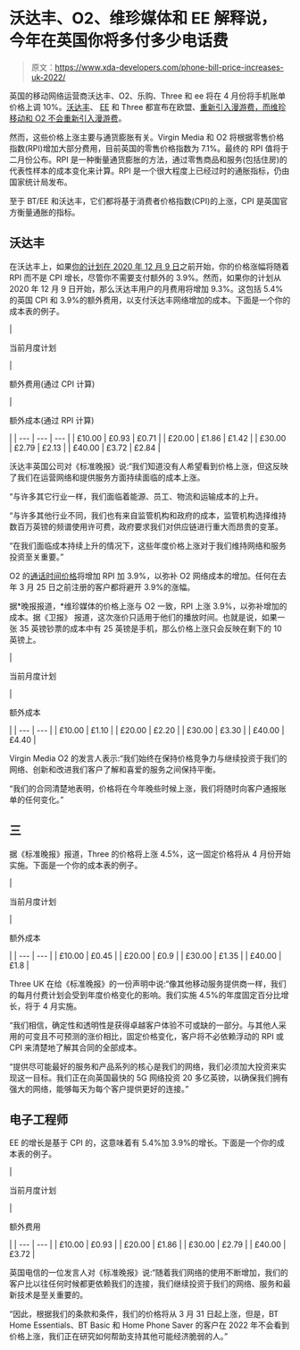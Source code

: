 # 沃达丰、O2、维珍媒体和 EE 解释说，今年在英国你将多付多少电话费

> 原文：<https://www.xda-developers.com/phone-bill-price-increases-uk-2022/>

英国的移动网络运营商沃达丰、O2、乐购、Three 和 ee 将在 4 月份将手机账单价格上调 10%。[沃达丰](https://www.xda-developers.com/vodafone-uk-european-roaming-frequent-travellers/)、 [EE](https://www.xda-developers.com/ee-roaming-charges-brexit/) 和 Three 都宣布在欧盟、[重新引入漫游费，而维珍移动和 O2 不会重新引入漫游费](https://www.xda-developers.com/virgin-mobile-o2-wont-introduce-roaming-eu/)。

然而，这些价格上涨主要与通货膨胀有关。Virgin Media 和 O2 将根据零售价格指数(RPI)增加大部分费用，目前英国的零售价格指数为 7.1%。最终的 RPI 值将于二月份公布。RPI 是一种衡量通货膨胀的方法，通过零售商品和服务(包括住房)的代表性样本的成本变化来计算。RPI 是一个很大程度上已经过时的通胀指标，仍由国家统计局发布。

至于 BT/EE 和沃达丰，它们都将基于消费者价格指数(CPI)的上涨，CPI 是英国官方衡量通胀的指标。

## 沃达丰

在沃达丰上，如果[你的计划在 2020 年 12 月 9 日](https://www.vodafone.co.uk/pricechanges)之前开始，你的价格涨幅将随着 RPI 而不是 CPI 增长，尽管你不需要支付额外的 3.9%。然而，如果你的计划从 2020 年 12 月 9 日开始，那么沃达丰用户的月费用将增加 9.3%。这包括 5.4%的英国 CPI 和 3.9%的额外费用，以支付沃达丰网络增加的成本。下面是一个你的成本表的例子。

| 

当前月度计划

 | 

额外费用(通过 CPI 计算)

 | 

额外成本(通过 RPI 计算)

 |
| --- | --- | --- |
| £10.00 | £0.93 | £0.71 |
| £20.00 | £1.86 | £1.42 |
| £30.00 | £2.79 | £2.13 |
| £40.00 | £3.72 | £2.84 |

沃达丰英国公司对《标准晚报》说:“我们知道没有人希望看到价格上涨，但这反映了我们在运营网络和提供服务方面持续面临的成本上涨。

“与许多其它行业一样，我们面临着能源、员工、物流和运输成本的上升。

“与许多其他行业不同，我们也有来自监管机构和政府的成本，监管机构选择维持数百万英镑的频谱使用许可费，政府要求我们对供应链进行重大而昂贵的变革。

“在我们面临成本持续上升的情况下，这些年度价格上涨对于我们维持网络和服务投资至关重要。”

O2 的[通话时间价格](https://www.awin1.com/cread.php?awinaffid=702719&platform=dl&awinmid=3235&clickref=59b52565-a95d-41b0-a7ad-52e816cad186&campaign=nextbuy&ued=https%3A%2F%2Fwww.o2.co.uk%2Fprices)将增加 RPI 加 3.9%，以弥补 O2 网络成本的增加。任何在去年 3 月 25 日之前注册的客户都将避开 3.9%的涨幅。

据*晚报报道，*维珍媒体的价格上涨与 O2 一致，RPI 上涨 3.9%，以弥补增加的成本。据《卫报》 报道，这次涨价只适用于他们的播放时间。也就是说，如果一张 35 英镑钞票的成本中有 25 英镑是手机，那么价格上涨只会反映在剩下的 10 英镑上。

| 

当前月度计划

 | 

额外成本

 |
| --- | --- |
| £10.00 | £1.10 |
| £20.00 | £2.20 |
| £30.00 | £3.30 |
| £40.00 | £4.40 |

Virgin Media O2 的发言人表示:“我们始终在保持价格竞争力与继续投资于我们的网络、创新和改进我们客户了解和喜爱的服务之间保持平衡。

“我们的合同清楚地表明，价格将在今年晚些时候上涨，我们将随时向客户通报账单的任何变化。”

## 三

据《标准晚报》报道，Three 的价格将上涨 4.5%，这一固定价格将从 4 月份开始实施。下面是一个你的成本表的例子。

| 

当前月度计划

 | 

额外成本

 |
| --- | --- |
| £10.00 | £0.45 |
| £20.00 | £0.9 |
| £30.00 | £1.35 |
| £40.00 | £1.8 |

Three UK 在给《标准晚报》的一份声明中说:“像其他移动服务提供商一样，我们的每月付费计划会受到年度价格变化的影响。我们实施 4.5%的年度固定百分比增长，将于 4 月实施。

“我们相信，确定性和透明性是获得卓越客户体验不可或缺的一部分。与其他人采用的可变且不可预测的涨价相比，固定价格变化，客户将不必依赖浮动的 RPI 或 CPI 来清楚地了解其合同的全部成本。

“提供尽可能最好的服务和产品系列的核心是我们的网络，我们必须加大投资来实现这一目标。我们正在向英国最快的 5G 网络投资 20 多亿英镑，以确保我们拥有强大的网络，能够每天为每个客户提供更好的连接。”

## 电子工程师

EE 的增长是基于 CPI 的，这意味着有 5.4%加 3.9%的增长。下面是一个你的成本表的例子。

| 

当前月度计划

 | 

额外费用

 |
| --- | --- |
| £10.00 | £0.93 |
| £20.00 | £1.86 |
| £30.00 | £2.79 |
| £40.00 | £3.72 |

英国电信的一位发言人对《标准晚报》说:“随着我们网络的使用不断增加，我们的客户比以往任何时候都更依赖我们的连接，我们继续投资于我们的网络、服务和最新技术是至关重要的。

“因此，根据我们的条款和条件，我们的价格将从 3 月 31 日起上涨，但是，BT Home Essentials、BT Basic 和 Home Phone Saver 的客户在 2022 年不会看到价格上涨，我们正在研究如何帮助支持其他可能经济脆弱的人。”
